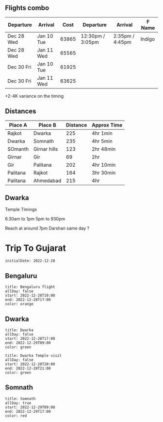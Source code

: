 
## Flights combo

| Departure   | Arrival    | Cost  | Departure        | Arrival         | F Name |
| ----------- | ---------- | ----- | ---------------- | --------------- | ------ |
| Dec 28  Wed | Jan 10 Tue | 63865 | 12:30pm / 3:05pm | 2:35pm / 4:45pm | Indigo |
| Dec 28 Wed  | Jan 11 Wed | 65565 |                  |                 |        |
| Dec 30 Fri  | Jan 10 Tue | 61925 |                  |                 |        |
| Dec 30 Fri  | Jan 11 Wed | 63625 |                  |                 |        |



+2-4K variance on the timing

## Distances

| Place A  | Place B      | Distance | Approx Time |
| -------- | ------------ | -------- | ----------- |
| Rajkot   | Dwarka       | 225      | 4hr 1min    |
| Dwarka   | Somnath      | 235      | 4hr 5min    |
| SOmanth  | Girnar hills | 123      | 2hr 48min   |
| Girnar   | Gir          | 69       | 2hr         |
| Gir      | Palitana     | 202      | 4hr 10min   |
| Palitana | Rajkot       | 164      | 3hr 30min   |
| Palitana | Ahmedabad    | 215      | 4hr         |


## Dwarka 

Temple Timings

6.30am to 1pm
5pm to 930pm

Reach at around 7pm
Darshan same day ? 


# Trip To Gujarat 


```itinerary
initialDate: 2022-12-28
```

## Bengaluru

```itinerary-event
title: Bengaluru flight
allDay: false
start: 2022-12-28T10:00
end: 2022-12-28T17:00
color: orange
```

## Dwarka

```itinerary-event
title: Dwarka
allDay: false
start: 2022-12-28T17:00
end: 2022-12-29T09:00
color: green
```

```itinerary-event
title: Dwarka Temple visit
allDay: false
start: 2022-12-28T20:00
end: 2022-12-28T21:00
color: green
```

## Somnath

```itinerary-event
title: Somnath
allDay: true
start: 2022-12-29T09:00
end: 2022-12-29T17:00
color: red
```
